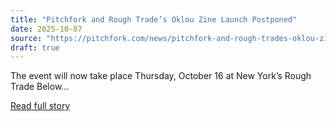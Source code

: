 ```yaml
---
title: "Pitchfork and Rough Trade’s Oklou Zine Launch Postponed"
date: 2025-10-07
source: "https://pitchfork.com/news/pitchfork-and-rough-trades-oklou-zine-launch-postponed"
draft: true
---
```


The event will now take place Thursday, October 16 at New York’s Rough Trade Below...

[Read full story](https://pitchfork.com/news/pitchfork-and-rough-trades-oklou-zine-launch-postponed)
